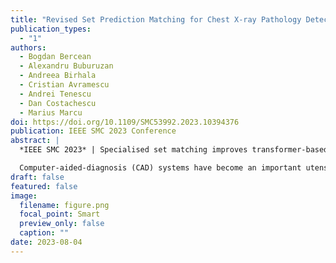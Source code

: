 ```yaml
---
title: "Revised Set Prediction Matching for Chest X-ray Pathology Detection with Transformers"
publication_types:
  - "1"
authors:
  - Bogdan Bercean
  - Alexandru Buburuzan
  - Andreea Birhala
  - Cristian Avramescu
  - Andrei Tenescu
  - Dan Costachescu
  - Marius Marcu
doi: https://doi.org/10.1109/SMC53992.2023.10394376
publication: IEEE SMC 2023 Conference
abstract: |
  *IEEE SMC 2023* | Specialised set matching improves transformer-based AI detection of chest X-ray pathologies.

  Computer-aided-diagnosis (CAD) systems have become an important utensil in today's radiologist's toolbox. The new age of computer vision transformers could further increase their value, although domain-specific limitations and adaptations should be studied first. Here we show that with the new adoption of the set prediction paradigm in transformer-based object detection, the Hungarian loss' applicability to medical imaging could benefit from specialized modifications. A new dataset of 50,000 chest radiographs was used to study the Hungarian set matching's ability to model the detection of 17 classes of pathologies. Consequently, five new targeted matching schemes were derived accordingly. The proposed strategies increased the overall mean average precision (mAP) score from 47.17 to 50.82 (+3.65). A subsequent reader study involving four radiologists showed the physician's mean overall sensitivity improved by 6.9 ± 7.1% (95% CI, P = 0.008) while the specificity remained non-inferior (P < 0.001) when assisted by the AI model in the diagnosis of 200 patients. The results show how some of the set prediction matching's shortcomings could be remodeled to fit chest x-ray pathology detection and make a case for transformed-based computer-aided diagnosis (CAD).
draft: false
featured: false
image:
  filename: figure.png
  focal_point: Smart
  preview_only: false
  caption: ""
date: 2023-08-04
---
```

